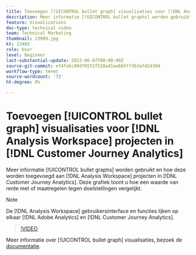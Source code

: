 ```yaml
---
title: Toevoegen [!UICONTROL bullet graph] visualisaties voor [!DNL Analysis Workspace] projecten
description: Meer informatie [!UICONTROL bullet graphs] worden gebruikt en hoe deze worden toegevoegd aan [!DNL Analysis Workspace] projecten in [!DNL Customer Journey Analytics].
feature: Visualizations
doc-type: technical video
team: Technical Marketing
thumbnail: 23989.jpg
kt: 13403
role: User
level: Beginner
last-substantial-update: 2023-06-07T00:00:00Z
source-git-commit: ef4fa5c00d705f2f528a41ee665ff363afd24394
workflow-type: tm+mt
source-wordcount: '72'
ht-degree: 0%

---
```


# Toevoegen [!UICONTROL bullet graph] visualisaties voor [!DNL Analysis Workspace] projecten in [!DNL Customer Journey Analytics]

Meer informatie [!UICONTROL bullet graphs] worden gebruikt en hoe deze worden toegevoegd aan [!DNL Analysis Workspace] projecten in [!DNL Customer Journey Analytics]. Deze grafiek toont u hoe een waarde van rente met of maatregelen tegen doelstellingen vergelijkt.

>[!NOTE]
>
>De [!DNL Analysis Workspace] gebruikersinterface en functies lijken op elkaar [!DNL Adobe Analytics] en [!DNL Customer Journey Analytics].

>[!VIDEO](https://video.tv.adobe.com/v/23989/?quality=12&learn=on)

Meer informatie over [!UICONTROL bullet graph] visualisaties, bezoek de [documentatie](https://experienceleague.adobe.com/docs/analytics-platform/using/cja-workspace/visualizations/bullet-graph.html).
